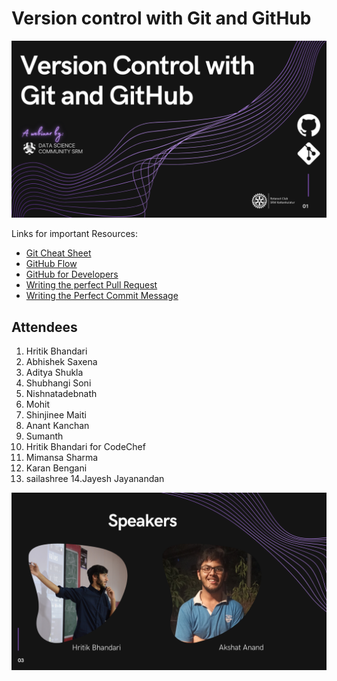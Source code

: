 # Version control with Git and GitHub


 <img src="Main.png">


 Links for important Resources:

- <a href="https://training.github.com/downloads/github-git-cheat-sheet/">Git Cheat Sheet </a>
 - <a href="https://guides.github.com/introduction/flow/"> GitHub Flow </a>
 - <a href="https://githubtraining.github.io/training-manual/#/01_getting_ready_for_class"> GitHub for Developers </a>
 - <a href="https://github.blog/2015-01-21-how-to-write-the-perfect-pull-request/">Writing the perfect Pull Request </a>
 - <a href="https://dev.to/chrissiemhrk/git-commit-message-5e21"> Writing the Perfect Commit Message </a>


## Attendees
1. Hritik Bhandari
2. Abhishek Saxena
3. Aditya Shukla
4. Shubhangi Soni
5. Nishnatadebnath
6. Mohit
7. Shinjinee Maiti
8. Anant Kanchan
9. Sumanth
10. Hritik Bhandari for CodeChef
11. Mimansa Sharma
12. Karan Bengani
13. sailashree
14.Jayesh Jayanandan









<img src="Speakers.png">
